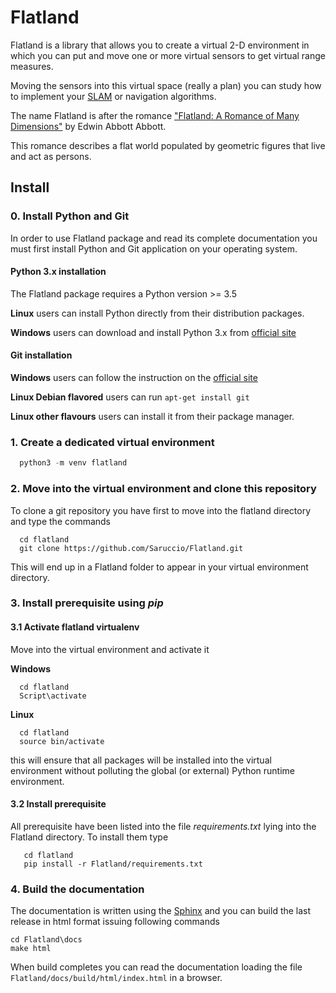 # Flatland

Flatland is a library that allows you to create a virtual 2-D environment in
which you can put and move one or more virtual sensors to get virtual range
measures.

Moving the sensors into this virtual space (really a plan) you can study how 
to implement your 
[SLAM](https://en.wikipedia.org/wiki/Simultaneous_localization_and_mapping) 
or navigation algorithms.

The name Flatland is after the romance
["Flatland: A Romance of Many Dimensions"](https://en.wikipedia.org/wiki/Flatland)
by  Edwin Abbott Abbott.

This romance describes a flat world populated by geometric figures that live
and act as persons.

## Install

### 0. Install Python and Git

In order to use Flatland package and read its complete documentation you must first install Python and Git application on your operating system.

#### Python 3.x installation

The Flatland package requires a Python version >= 3.5

**Linux** users can install Python directly from their distribution packages.

**Windows** users can download and install Python 3.x from [official site](https://www.python.org/downloads/windows/)

#### Git installation

**Windows** users can follow the instruction on the [official site](https://gitforwindows.org/) 

**Linux Debian flavored** users can run `apt-get install git`

**Linux other flavours** users can install it from their package manager.


### 1. Create a dedicated virtual environment

```python
  python3 -m venv flatland
```



### 2. Move into the virtual environment and clone this repository

To clone a git repository you have first to move into the flatland directory and type the commands

```
  cd flatland
  git clone https://github.com/Saruccio/Flatland.git
```

This will end up in a Flatland folder to appear in your virtual environment directory.

### 3. Install prerequisite using *pip*

#### 3.1 Activate flatland virtualenv
Move into the virtual environment and activate it

**Windows**

```
  cd flatland
  Script\activate
```

**Linux**
```
  cd flatland
  source bin/activate
```

this will ensure that all packages will be installed into the virtual environment without polluting the global (or external) Python runtime environment.

#### 3.2 Install prerequisite

All prerequisite have been listed into the file *requirements.txt* lying into the Flatland directory.
  To install them type
  
```
   cd flatland
   pip install -r Flatland/requirements.txt
```
 
### 4. Build the documentation

The documentation is written using the [Sphinx](http://www.sphinx-doc.org/en/master/) and you can build the last release in html format issuing following commands

```
cd Flatland\docs 
make html
```

When build completes you can read the documentation loading the file `Flatland/docs/build/html/index.html` in a browser.










